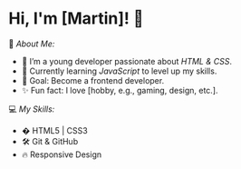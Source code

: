 # Hi, I'm [Martin]! 👋

🌱 *About Me:*
- 🔭 I’m a young developer passionate about *HTML & CSS*.
- 🌱 Currently learning *JavaScript* to level up my skills.
- 🎯 Goal: Become a frontend developer.
- ✨ Fun fact: I love [hobby, e.g., gaming, design, etc.].

💻 *My Skills:*
- � HTML5 | CSS3 
- 🛠 Git & GitHub
- 🔥 Responsive Design
